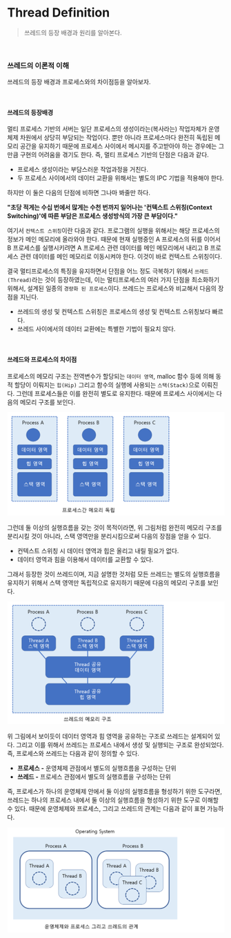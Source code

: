# Thread Definition

> 쓰레드의 등장 배경과 원리를 알아본다.

<br>

### 쓰레드의 이론적 이해

쓰레드의 등장 배경과 프로세스와의 차이점등을 알아보자.

<br>

#### 쓰레드의 등장배경

멀티 프로세스 기반의 서버는 일단 프로세스의 생성이라는(복사라는) 작업자체가 운영체제 차원에서 상당히 부담되는 작업이다. 뿐만 아니라 프로세스마다 완전히 독립된 메모리 공간을 유지하기 때문에 프로세스 사이에서 메시지를 주고받아야 하는 경우에는 그만큼 구현의 어려움을 겪기도 한다. 즉, 멀티 프로세스 기반의 단점은 다음과 같다. 

* 프로세스 생성이라는 부담스러운 작업과정을 거친다.
* 두 프로세스 사이에서의 데이터 교환을 위해서는 별도의 IPC 기법을 적용해야 한다.

하지만 이 둘은 다음의 단점에 비하면 그나마 봐줄만 하다.

**"초당 적게는 수십 번에서 많게는 수천 번까지 일어나는 '컨텍스트 스위칭(Context Switching)'에 따른 부담은 프로세스 생성방식의 가장 큰 부담이다."**

여기서 `컨텍스트 스위칭`이란 다음과 같다. 프로그램의 실행을 위해서는 해당 프로세스의 정보가 메인 메모리에 올라와야 한다. 때문에 현재 실행중인 A 프로세스의 뒤를 이어서 B 프로세스를 실행시키려면 A 프로세스 관련 데이터를 메인 메모리에서 내리고 B 프로세스 관련 데이터를 메인 메모리로 이동시켜야 한다. 이것이 바로 컨텍스트 스위칭이다.

결국 멀티프로세스의 특징을 유지하면서 단점을 어느 정도 극복하기 위해서 `쓰레드(Thread)`라는 것이 등장하였는데, 이는 멀티프로세스의 여러 가지 단점을 최소화하기 위해서, 설계된 일종의 `경량화 된 프로세스`이다. 쓰레드는 프로세스와 비교해서 다음의 장점을 지닌다.

* 쓰레드의 생성 및 컨텍스트 스위칭은 프로세스의 생성 및 컨텍스트 스위칭보다 빠르다.
* 쓰레드 사이에서의 데이터 교환에는 특별한 기법이 필요치 않다.

<br>

#### 쓰레드와 프로세스의 차이점

프로세스의 메모리 구조는 전역변수가 할당되는 `데이터 영역`, malloc 함수 등에 의해 동적 할당이 이뤄지는 `힙(Hip)` 그리고 함수의 실행에 사용되는 `스택(Stack)`으로 이뤄진다. 그런데 프로세스들은 이를 완전히 별도로 유지한다. 때문에 프로세스 사이에서는 다음의 메모리 구조를 보인다.

![1](../img/Network_Programming/Thread_Definition/1.PNG)

그런데 둘 이상의 실행흐름을 갖는 것이 목적이라면, 위 그림처럼 완전히 메모리 구조를 분리시킬 것이 아니라, 스택 영역만을 분리시킴으로써 다음의 장점을 얻을 수 있다.

* 컨텍스트 스위칭 시 데이터 영역과 힙은 올리고 내릴 필요가 없다.
* 데이터 영역과 힘을 이용해서 데이터를 교환할 수 있다.

그래서 등장한 것이 쓰레드이며, 지금 설명한 것처럼 모든 쓰레드는 별도의 실행흐름을 유지하기 위해서 스택 영역만 독립적으로 유지하기 때문에 다음의 메모리 구조를 보인다.

![2](../img/Network_Programming/Thread_Definition/2.PNG)

위 그림에서 보이듯이 데이터 영역과 힘 영역을 공유하는 구조로 쓰레드는 설계되어 있다. 그리고 이를 위해서 쓰레드는 프로세스 내에서 생성 및 실행되는 구조로 완성되었다. 즉, 프로세스와 쓰레드는 다음과 같이 정의할 수 있다.

* **프로세스 -** 운영체제 관점에서 별도의 실행흐름을 구성하는 단위
* **쓰레드 -** 프로세스 관점에서 별도의 실행흐름을 구성하는 단위

즉, 프로세스가 하나의 운영체제 안에서 둘 이상의 실행흐름을 형성하기 위한 도구라면, 쓰레드는 하나의 프로세스 내에서 둘 이상의 실행흐름을 형성하기 위한 도구로 이해할 수 있다. 때문에 운영체제와 프로세스, 그리고 쓰레드의 관계는 다음과 같이 표현 가능하다.

![3](../img/Network_Programming/Thread_Definition/3.PNG)